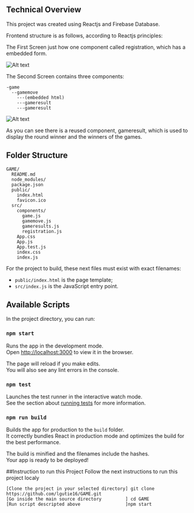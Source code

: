 ## Technical Overview
This project was created using Reactjs and Firebase Database.

Frontend structure is as follows, according to Reactjs principles:


The First Screen just how one component called registration, which has a embedded form.

![Alt text](/images/structure1.png?raw=true "First Screen")


The Second Screen contains three components: 

```
-game
  --gamemove
    ---(embedded html)
    ---gameresult
    ---gameresult
```

![Alt text](/images/structure2.png?raw=true "Second Screen")

As you can see there  is a reused component, gameresult, which is used to display the round winner and the winners of the games.


## Folder Structure

```
GAME/
  README.md
  node_modules/
  package.json
  public/
    index.html
    favicon.ico
  src/
    components/
      game.js
      gamemove.js
      gameresults.js
      registration.js
    App.css
    App.js
    App.test.js
    index.css
    index.js
```

For the project to build, these next files must exist with exact filenames:

* `public/index.html` is the page template;
* `src/index.js` is the JavaScript entry point.


## Available Scripts

In the project directory, you can run:

### `npm start`

Runs the app in the development mode.<br>
Open [http://localhost:3000](http://localhost:3000) to view it in the browser.

The page will reload if you make edits.<br>
You will also see any lint errors in the console.

### `npm test`

Launches the test runner in the interactive watch mode.<br>
See the section about [running tests](#running-tests) for more information.

### `npm run build`

Builds the app for production to the `build` folder.<br>
It correctly bundles React in production mode and optimizes the build for the best performance.

The build is minified and the filenames include the hashes.<br>
Your app is ready to be deployed!


##Instruction to run this Project
Follow the next instructions to run this project localy

``` 
[Clone the project in your selected directory] git clone https://github.com/lgutie16/GAME.git
[Go inside the main source directory         ] cd GAME
[Run script descripted above                 ]npm start

``` 